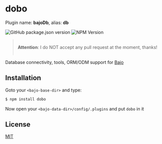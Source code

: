 # dobo

Plugin name: **bajoDb**, alias: **db**

![GitHub package.json version](https://img.shields.io/github/package-json/v/ardhi/dobo) ![NPM Version](https://img.shields.io/npm/v/dobo)

> <br />**Attention**: I do NOT accept any pull request at the moment, thanks!<br /><br />

Database connectivity, tools, ORM/ODM support for [Bajo](https://github.com/ardhi/bajo)

## Installation

Goto your ```<bajo-base-dir>``` and type:

```bash
$ npm install dobo
```

Now open your ```<bajo-data-dir>/config/.plugins``` and put ```dobo``` in it

## License

[MIT](LICENSE)
